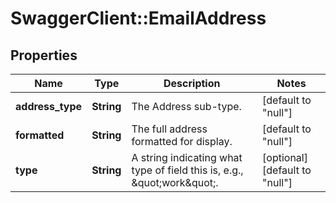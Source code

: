 # SwaggerClient::EmailAddress

## Properties
Name | Type | Description | Notes
------------ | ------------- | ------------- | -------------
**address_type** | **String** | The Address sub-type. | [default to &quot;null&quot;]
**formatted** | **String** | The full address formatted for display. | [default to &quot;null&quot;]
**type** | **String** | A string indicating what type of field this is, e.g., \&quot;work\&quot;. | [optional] [default to &quot;null&quot;]


